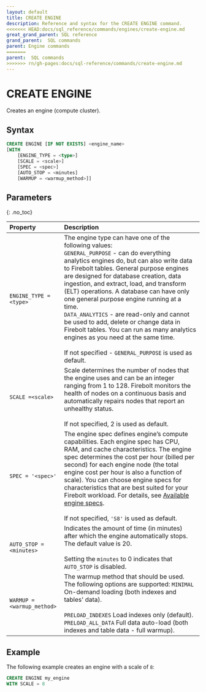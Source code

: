 ```yaml
---
layout: default
title: CREATE ENGINE
description: Reference and syntax for the CREATE ENGINE command.
<<<<<<< HEAD:docs/sql_reference/commands/engines/create-engine.md
great_grand_parent: SQL reference
grand_parent:  SQL commands
parent: Engine commands
=======
parent:  SQL commands
>>>>>>> rn/gh-pages:docs/sql-reference/commands/create-engine.md
---
```


# CREATE ENGINE
Creates an engine (compute cluster).

## Syntax

```sql
CREATE ENGINE [IF NOT EXISTS] <engine_name>
[WITH 
    [ENGINE_TYPE = <type>]
    [SCALE = <scale>]
    [SPEC = <spec>]
    [AUTO_STOP = <minutes]
    [WARMUP = <warmup_method>]]
```
## Parameters
{: .no_toc}  

| Property                                                             | Description                                                                                                                                                                                                                                                                                                                                          |
| :-------------------------------------------------------------------- | :---------------------------------------------------------------------------------------------------------------------------------------------------------------------------------------------------------------------------------------------------------------------------------------------------------------------------------------------------- |
| `ENGINE_TYPE = <type>`                                               | The engine type can have one of the following values: <br>`GENERAL_PURPOSE` - can do everything analytics engines do, but can also write data to Firebolt tables. General purpose engines are designed for database creation, data ingestion, and extract, load, and transform (ELT) operations. A database can have only one general purpose engine running at a time.<br>`DATA_ANALYTICS` - are read-only and cannot be used to add, delete or change data in Firebolt tables. You can run as many analytics engines as you need at the same time.<br><br>If not specified - `GENERAL_PURPOSE` is used as default. |
| `SCALE =<scale>`          | Scale determines the number of nodes that the engine uses and can be an integer ranging from 1 to 128. Firebolt monitors the health of nodes on a continuous basis and automatically repairs nodes that report an unhealthy status.<br><br> If not specified, 2 is used as default. |
| `SPEC = '<spec>'`                                                    | The engine spec defines engine’s compute capabilities. Each engine spec has CPU, RAM, and cache characteristics. The engine spec determines the cost per hour \(billed per second\) for each engine node (the total engine cost per hour is also a function of scale). You can choose engine specs for characteristics that are best suited for your Firebolt workload. For details, see [Available engine specs](../../../Reference/available-engine-specs.md).<br><br>If not specified, `'S8'` is used as default. |
| `AUTO_STOP = <minutes>`                                              | Indicates the amount of time (in minutes) after which the engine automatically stops. The default value is 20.<br><br>Setting the `minutes` to 0 indicates that `AUTO_STOP` is disabled. |
| `WARMUP =`<br>`<warmup_method>` | The warmup method that should be used. The following options are supported: `MINIMAL` On-demand loading (both indexes and tables' data).<br><br>`PRELOAD_INDEXES` Load indexes only (default). `PRELOAD_ALL_DATA` Full data auto-load (both indexes and table data - full warmup). |

## Example
The following example creates an engine with a scale of `8`: 

```sql
CREATE ENGINE my_engine
WITH SCALE = 8
```
